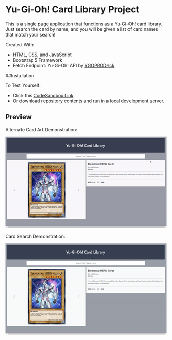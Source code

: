 # Yu-Gi-Oh! Card Library Project

This is a single page application that functions as a Yu-Gi-Oh! card library. Just search the card by name, and you will be given a list of card names that match your search!

Created With:
- HTML, CSS, and JavaScript
- Bootstrap 5 Framework
- Fetch Endpoint: Yu-Gi-Oh! API by [YGOPRODeck](https://db.ygoprodeck.com/api-guide/)

##Installation

To Test Yourself:
- Click this [CodeSandbox Link]().
- Or download repository contents and run in a local development server.

## Preview
Alternate Card Art Demonstration:

![Alternate Art Demonstration](images/AltArtGif.gif)

Card Search Demonstration:

![Card Search Demonstration](images/CardSearchGif.gif)